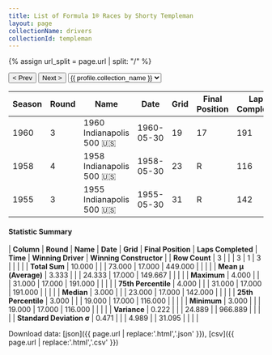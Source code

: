 ```yaml
---
title: List of Formula 1® Races by Shorty Templeman
layout: page
collectionName: drivers
collectionId: templeman
---
```


{% assign url_split = page.url | split: "/" %}
<div id="collection-navigation">
<button onclick="selector.options[selector.selectedIndex-1].value && (window.location = selector.options[selector.selectedIndex-1].value);">&lt; Prev</button>
<button onclick="selector.options[selector.selectedIndex+1].value && (window.location = selector.options[selector.selectedIndex+1].value);">Next &gt;</button>
<select id="selector" onchange="this.options[this.selectedIndex].value && (window.location = this.options[this.selectedIndex].value);">
  {% for collectionId in site.data[page.collectionName].refs %}
    {% if collectionId == page.collectionId %}
      {% assign selected = "selected" %}
    {% else %}
      {% assign selected = "" %}
    {% endif %}
    {% assign profile = site.data[page.collectionName][collectionId].profile %}
    <option value="/f1/{{ page.collectionName }}/{{ collectionId }}/{{ url_split[4] }}" {{ selected }}>{{ profile.collection_name }}</option>
  {% endfor %}
</select>
</div>

| Season | Round | Name | Date | Grid | Final Position | Laps Completed | Time | Winning Driver | Winning Constructor |
|--|--|--|--|--|--|--|--|--|--|
| 1960 | 3 | 1960 Indianapolis 500 🇺🇸 | 1960-05-30 | 19 | 17 | 191 |   | Jim Rathmann 🇺🇸 | Watson 🇺🇸 |
| 1958 | 4 | 1958 Indianapolis 500 🇺🇸 | 1958-05-30 | 23 | R | 116 |   | Jimmy Bryan 🇺🇸 | Epperly 🇺🇸 |
| 1955 | 3 | 1955 Indianapolis 500 🇺🇸 | 1955-05-30 | 31 | R | 142 |   | Bob Sweikert 🇺🇸 | Kurtis Kraft 🇺🇸 |

#### Statistic Summary

| **Column** | **Round** | **Name** | **Date** | **Grid** | **Final Position** | **Laps Completed** | **Time** | **Winning Driver** | **Winning Constructor** |
| **Row Count** | 3 |  |  | 3 | 1 | 3 |  |  |  |
| **Total Sum** | 10.000 |  |  | 73.000 | 17.000 | 449.000 |  |  |  |
| **Mean μ (Average)** | 3.333 |  |  | 24.333 | 17.000 | 149.667 |  |  |  |
| **Maximum** | 4.000 |  |  | 31.000 | 17.000 | 191.000 |  |  |  |
| **75th Percentile** | 4.000 |  |  | 31.000 | 17.000 | 191.000 |  |  |  |
| **Median** | 3.000 |  |  | 23.000 | 17.000 | 142.000 |  |  |  |
| **25th Percentile** | 3.000 |  |  | 19.000 | 17.000 | 116.000 |  |  |  |
| **Minimum** | 3.000 |  |  | 19.000 | 17.000 | 116.000 |  |  |  |
| **Variance** | 0.222 |  |  | 24.889 |  | 966.889 |  |  |  |
| **Standard Deviation σ** | 0.471 |  |  | 4.989 |  | 31.095 |  |  |  |

Download data: [json]({{ page.url | replace:'.html','.json' }}), [csv]({{ page.url | replace:'.html','.csv' }})
